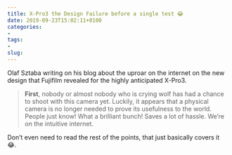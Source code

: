```yaml
---
title: X-Pro3 the Design Failure before a single test 😂
date: 2019-09-23T15:02:11+0100
categories:
- 
tags:
- 
slug: 
---
```

Olaf Sztaba writing on his blog about the uproar on the internet on the new design that Fujifilm revealed for the highly anticipated X-Pro3.

> **First**, nobody or almost nobody who is crying wolf has had a chance to shoot with this camera yet. Luckily, it appears that a physical camera is no longer needed to prove its usefulness to the world. People just know! What a brilliant bunch! Saves a lot of hassle. We’re on the intuitive internet.

Don’t even need to read the rest of the points, that just basically covers it 😂.